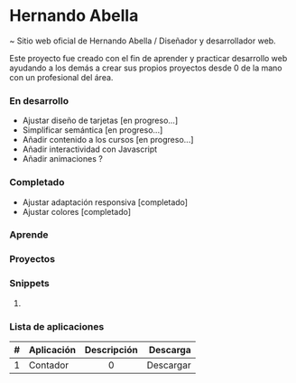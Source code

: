 # Hernando Abella

~ Sitio web oficial de Hernando Abella / Diseñador y desarrollador web.

Este proyecto fue creado con el fin de aprender y practicar desarrollo web ayudando a los demás a crear sus propios proyectos desde 0 de la mano con un profesional del área.

### En desarrollo

- Ajustar diseño de tarjetas [en progreso...]
- Simplificar semántica [en progreso...]
- Añadir contenido a los cursos [en progreso...]
- Añadir interactividad con Javascript
- Añadir animaciones ?

### Completado
- Ajustar adaptación responsiva [completado]
- Ajustar colores [completado]


### Aprende

### Proyectos

### Snippets

1. 




### Lista de aplicaciones

|  #                |  Aplicación                |  Descripción                              | Descarga      |
| -------------     | -------------              |:-------------:                            | -----:        |
| 1                 | Contador                   | 0                                         | Descargar     |

